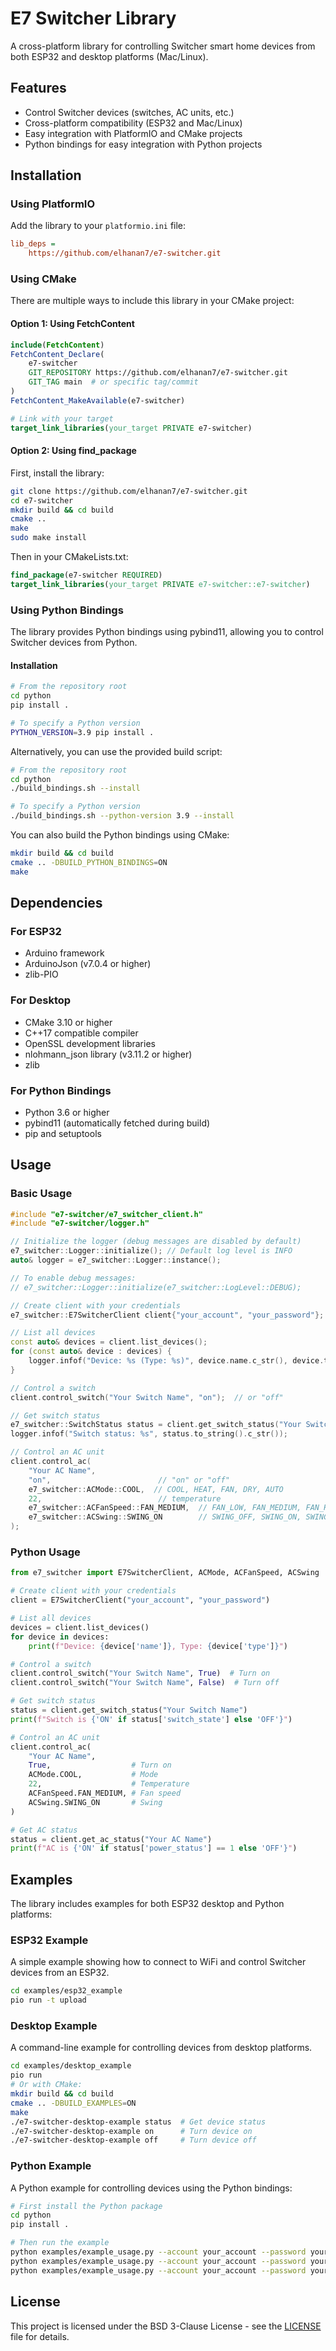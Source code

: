 # E7 Switcher Library

A cross-platform library for controlling Switcher smart home devices from both ESP32 and desktop platforms (Mac/Linux).

## Features

- Control Switcher devices (switches, AC units, etc.)
- Cross-platform compatibility (ESP32 and Mac/Linux)
- Easy integration with PlatformIO and CMake projects
- Python bindings for easy integration with Python projects

## Installation

### Using PlatformIO

Add the library to your `platformio.ini` file:

```ini
lib_deps = 
    https://github.com/elhanan7/e7-switcher.git
```

### Using CMake

There are multiple ways to include this library in your CMake project:

#### Option 1: Using FetchContent

```cmake
include(FetchContent)
FetchContent_Declare(
    e7-switcher
    GIT_REPOSITORY https://github.com/elhanan7/e7-switcher.git
    GIT_TAG main  # or specific tag/commit
)
FetchContent_MakeAvailable(e7-switcher)

# Link with your target
target_link_libraries(your_target PRIVATE e7-switcher)
```

#### Option 2: Using find_package

First, install the library:

```bash
git clone https://github.com/elhanan7/e7-switcher.git
cd e7-switcher
mkdir build && cd build
cmake ..
make
sudo make install
```

Then in your CMakeLists.txt:

```cmake
find_package(e7-switcher REQUIRED)
target_link_libraries(your_target PRIVATE e7-switcher::e7-switcher)
```

### Using Python Bindings

The library provides Python bindings using pybind11, allowing you to control Switcher devices from Python.

#### Installation

```bash
# From the repository root
cd python
pip install .

# To specify a Python version
PYTHON_VERSION=3.9 pip install .
```

Alternatively, you can use the provided build script:

```bash
# From the repository root
cd python
./build_bindings.sh --install

# To specify a Python version
./build_bindings.sh --python-version 3.9 --install
```

You can also build the Python bindings using CMake:

```bash
mkdir build && cd build
cmake .. -DBUILD_PYTHON_BINDINGS=ON
make
```

## Dependencies

### For ESP32
- Arduino framework
- ArduinoJson (v7.0.4 or higher)
- zlib-PIO

### For Desktop
- CMake 3.10 or higher
- C++17 compatible compiler
- OpenSSL development libraries
- nlohmann_json library (v3.11.2 or higher)
- zlib

### For Python Bindings
- Python 3.6 or higher
- pybind11 (automatically fetched during build)
- pip and setuptools

## Usage

### Basic Usage

```cpp
#include "e7-switcher/e7_switcher_client.h"
#include "e7-switcher/logger.h"

// Initialize the logger (debug messages are disabled by default)
e7_switcher::Logger::initialize(); // Default log level is INFO
auto& logger = e7_switcher::Logger::instance();

// To enable debug messages:
// e7_switcher::Logger::initialize(e7_switcher::LogLevel::DEBUG);

// Create client with your credentials
e7_switcher::E7SwitcherClient client{"your_account", "your_password"};

// List all devices
const auto& devices = client.list_devices();
for (const auto& device : devices) {
    logger.infof("Device: %s (Type: %s)", device.name.c_str(), device.type.c_str());
}

// Control a switch
client.control_switch("Your Switch Name", "on");  // or "off"

// Get switch status
e7_switcher::SwitchStatus status = client.get_switch_status("Your Switch Name");
logger.infof("Switch status: %s", status.to_string().c_str());

// Control an AC unit
client.control_ac(
    "Your AC Name",
    "on",                        // "on" or "off"
    e7_switcher::ACMode::COOL,  // COOL, HEAT, FAN, DRY, AUTO
    22,                          // temperature
    e7_switcher::ACFanSpeed::FAN_MEDIUM,  // FAN_LOW, FAN_MEDIUM, FAN_HIGH, FAN_AUTO
    e7_switcher::ACSwing::SWING_ON        // SWING_OFF, SWING_ON, SWING_HORIZONTAL, SWING_VERTICAL
);
```

### Python Usage

```python
from e7_switcher import E7SwitcherClient, ACMode, ACFanSpeed, ACSwing

# Create client with your credentials
client = E7SwitcherClient("your_account", "your_password")

# List all devices
devices = client.list_devices()
for device in devices:
    print(f"Device: {device['name']}, Type: {device['type']}")

# Control a switch
client.control_switch("Your Switch Name", True)  # Turn on
client.control_switch("Your Switch Name", False)  # Turn off

# Get switch status
status = client.get_switch_status("Your Switch Name")
print(f"Switch is {'ON' if status['switch_state'] else 'OFF'}")

# Control an AC unit
client.control_ac(
    "Your AC Name",
    True,                  # Turn on
    ACMode.COOL,           # Mode
    22,                    # Temperature
    ACFanSpeed.FAN_MEDIUM, # Fan speed
    ACSwing.SWING_ON       # Swing
)

# Get AC status
status = client.get_ac_status("Your AC Name")
print(f"AC is {'ON' if status['power_status'] == 1 else 'OFF'}")
```

## Examples

The library includes examples for both ESP32 desktop and Python platforms:

### ESP32 Example

A simple example showing how to connect to WiFi and control Switcher devices from an ESP32.

```bash
cd examples/esp32_example
pio run -t upload
```

### Desktop Example

A command-line example for controlling devices from desktop platforms.

```bash
cd examples/desktop_example
pio run
# Or with CMake:
mkdir build && cd build
cmake .. -DBUILD_EXAMPLES=ON
make
./e7-switcher-desktop-example status  # Get device status
./e7-switcher-desktop-example on      # Turn device on
./e7-switcher-desktop-example off     # Turn device off
```

### Python Example

A Python example for controlling devices using the Python bindings:

```bash
# First install the Python package
cd python
pip install .

# Then run the example
python examples/example_usage.py --account your_account --password your_password list
python examples/example_usage.py --account your_account --password your_password switch-status --device "Your Switch Name"
python examples/example_usage.py --account your_account --password your_password ac-on --device "Your AC Name" --mode cool --temp 22 --fan medium --swing on
```

## License

This project is licensed under the BSD 3-Clause License - see the [LICENSE](LICENSE) file for details.

